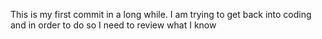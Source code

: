 This is my first commit in a long while. 
I am trying to get back into coding and in order to do so I need to review what I know
